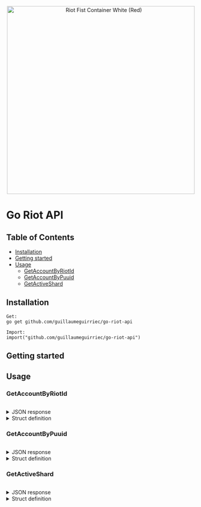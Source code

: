 <p align="center">
  <a href="https://www.riotgames.com"><img src="https://www.riotgames.com/darkroom/800/4055f068b0bc39bbe60d08491a39994b:0ff2ceae3e7bed5e6f2c9c5a1aded2c0/riot-fist-container-white-red.png" width="500" title="Riot Fist Container White (Red)"></a>
</p>

# Go Riot API

## Table of Contents

*	[Installation](#installation)
* [Getting started](#getting-started)
* [Usage](#usage)
  *	[GetAccountByRiotId](#getAccountByRiotId)
  *	[GetAccountByPuuid](#getAccountByPuuid)
  *	[GetActiveShard](#getActiveShard)

## Installation

```
Get:
go get github.com/guillaumeguirriec/go-riot-api

Import:
import("github.com/guillaumeguirriec/go-riot-api")
```

## Getting started

## Usage

### GetAccountByRiotId

```go
```

<details>
  <summary>JSON response</summary>

```go
```
</details>

<details>
  <summary>Struct definition</summary>

```go
```
</details>

### GetAccountByPuuid

```go
```

<details>
  <summary>JSON response</summary>

```go
```
</details>

<details>
  <summary>Struct definition</summary>

```go
```
</details>

### GetActiveShard

```go
```

<details>
  <summary>JSON response</summary>

```go
```
</details>

<details>
  <summary>Struct definition</summary>

```go
```
</details>
